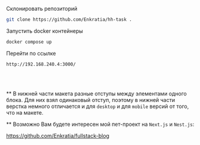 Склонировать репозиторий
```sh
git clone https://github.com/Enkratia/hh-task .
```
Запустить docker контейнеры
```sh
docker compose up
```
Перейти по ссылке
```sh
http://192.168.240.4:3000/
```
<br />
<br />

** В нижней части макета разные отступы между элементами одного блока. Для них взял одинаковый отступ, поэтому в нижней части верстка немного отличается и для `desktop` и для `mobile` версий от того, что на макете.

** Возможно Вам будете интересен мой пет-проект на `Next.js` и `Nest.js`:

https://github.com/Enkratia/fullstack-blog
